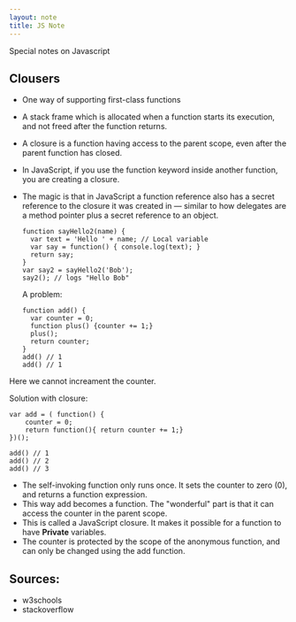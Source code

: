 ```yaml
---
layout: note
title: JS Note
---
```


Special notes on Javascript

## Clousers

- One way of supporting first-class functions
- A stack frame which is allocated when a function starts its execution, and not freed after the function returns.
- A closure is a function having access to the parent scope, even after the parent function has closed.
- In JavaScript, if you use the function keyword inside another function, you are creating a closure.
- The magic is that in JavaScript a function reference also has a secret reference to the closure it was created in — similar to how delegates are a method pointer plus a secret reference to an object.


      function sayHello2(name) {
        var text = 'Hello ' + name; // Local variable
        var say = function() { console.log(text); }
        return say;
      }
      var say2 = sayHello2('Bob');
      say2(); // logs "Hello Bob"
      
  A problem:
  
      function add() {
        var counter = 0;
        function plus() {counter += 1;}
        plus();    
        return counter; 
      }
      add() // 1
      add() // 1
    
Here we cannot increament the counter.

Solution with closure:

    var add = ( function() {
        counter = 0;
        return function(){ return counter += 1;}
    })();
    
    add() // 1
    add() // 2
    add() // 3
    
- The self-invoking function only runs once. It sets the counter to zero (0), and returns a function expression.
- This way add becomes a function. The "wonderful" part is that it can access the counter in the parent scope.
- This is called a JavaScript closure. It makes it possible for a function to have **Private** variables.
- The counter is protected by the scope of the anonymous function, and can only be changed using the add function.



## Sources:
- w3schools
- stackoverflow
